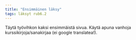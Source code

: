 ```yaml
---
title: "Ensimmäinen läksy"
tags: läksyt rub6.2
---
```


Täytä työvihkon kaksi ensimmäistä sivua. Käytä apuna vanhoja kurssikirjoja/sanakirjaa (ei google translatea!).